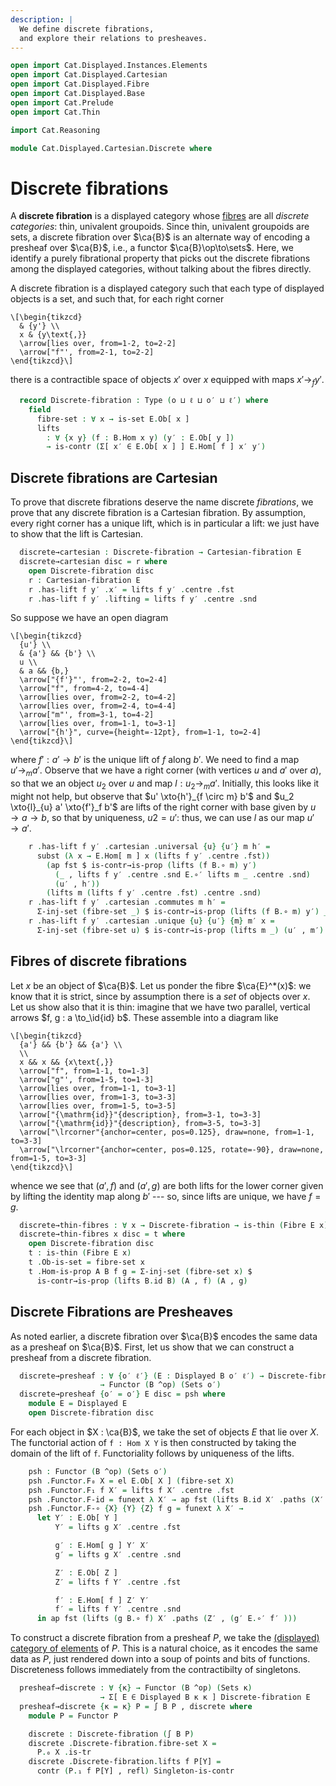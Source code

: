 ```yaml
---
description: |
  We define discrete fibrations,
  and explore their relations to presheaves.
---
```

```agda
open import Cat.Displayed.Instances.Elements
open import Cat.Displayed.Cartesian
open import Cat.Displayed.Fibre
open import Cat.Displayed.Base
open import Cat.Prelude
open import Cat.Thin

import Cat.Reasoning

module Cat.Displayed.Cartesian.Discrete where
```

<!--
```agda
open Cartesian-fibration
open Cartesian-lift
open Cartesian
open is-thin
```
-->

# Discrete fibrations

A **discrete fibration** is a displayed category whose [fibres] are all
_discrete categories_: thin, univalent groupoids. Since thin, univalent
groupoids are sets, a discrete fibration over $\ca{B}$ is an alternate
way of encoding a presheaf over $\ca{B}$, i.e., a functor
$\ca{B}\op\to\sets$. Here, we identify a purely fibrational property
that picks out the discrete fibrations among the displayed categories,
without talking about the fibres directly.

[fibres]: Cat.Displayed.Fibre.html

A discrete fibration is a displayed category such that each type of
displayed objects is a set, and such that, for each right corner

~~~{.quiver}
\[\begin{tikzcd}
  & {y'} \\
  x & {y\text{,}}
  \arrow[lies over, from=1-2, to=2-2]
  \arrow["f"', from=2-1, to=2-2]
\end{tikzcd}\]
~~~

there is a contractible space of objects $x'$ over $x$ equipped with
maps $x' \to_f y'$.

<!--

```agda
module _ {o ℓ o′ ℓ′} {B : Precategory o ℓ} (E : Displayed B o′ ℓ′) where
  private
    module B = Cat.Reasoning B
    module E = Displayed E
```

-->

```agda
  record Discrete-fibration : Type (o ⊔ ℓ ⊔ o′ ⊔ ℓ′) where
    field
      fibre-set : ∀ x → is-set E.Ob[ x ]
      lifts
        : ∀ {x y} (f : B.Hom x y) (y′ : E.Ob[ y ])
        → is-contr (Σ[ x′ ∈ E.Ob[ x ] ] E.Hom[ f ] x′ y′)
```

## Discrete fibrations are Cartesian

To prove that discrete fibrations deserve the name discrete
_fibrations_, we prove that any discrete fibration is a Cartesian
fibration. By assumption, every right corner has a unique lift, which is
in particular a lift: we just have to show that the lift is Cartesian.

```agda
  discrete→cartesian : Discrete-fibration → Cartesian-fibration E
  discrete→cartesian disc = r where
    open Discrete-fibration disc
    r : Cartesian-fibration E
    r .has-lift f y′ .x′ = lifts f y′ .centre .fst
    r .has-lift f y′ .lifting = lifts f y′ .centre .snd
```

So suppose we have an open diagram

~~~{.quiver .tall-2}
\[\begin{tikzcd}
  {u'} \\
  & {a'} && {b'} \\
  u \\
  & a && {b,}
  \arrow["{f'}"', from=2-2, to=2-4]
  \arrow["f", from=4-2, to=4-4]
  \arrow[lies over, from=2-2, to=4-2]
  \arrow[lies over, from=2-4, to=4-4]
  \arrow["m"', from=3-1, to=4-2]
  \arrow[lies over, from=1-1, to=3-1]
  \arrow["{h'}", curve={height=-12pt}, from=1-1, to=2-4]
\end{tikzcd}\]
~~~

where $f' : a' \to b'$ is the unique lift of $f$ along $b'$. We need to
find a map $u' \to_m a'$. Observe that we have a right corner (with
vertices $u$ and $a'$ over $a$), so that we an object $u_2$ over $u$ and
map $l : u_2 \to_m a'$. Initially, this looks like it might not help,
but observe that $u' \xto{h'}_{f \circ m} b'$ and $u_2 \xto{l}_{u} a'
\xto{f'}_f b'$ are lifts of the right corner with base given by $u \to a
\to b$, so that by uniqueness, $u2 = u'$: thus, we can use $l$ as our
map $u' \to a'$.

```agda
    r .has-lift f y′ .cartesian .universal {u} {u′} m h′ =
      subst (λ x → E.Hom[ m ] x (lifts f y′ .centre .fst))
        (ap fst $ is-contr→is-prop (lifts (f B.∘ m) y′)
          (_ , lifts f y′ .centre .snd E.∘′ lifts m _ .centre .snd)
          (u′ , h′))
        (lifts m (lifts f y′ .centre .fst) .centre .snd)
    r .has-lift f y′ .cartesian .commutes m h′ =
      Σ-inj-set (fibre-set _) $ is-contr→is-prop (lifts (f B.∘ m) y′) _ _
    r .has-lift f y′ .cartesian .unique {u} {u′} {m} m′ x =
      Σ-inj-set (fibre-set u) $ is-contr→is-prop (lifts m _) (u′ , m′) (u′ , _)
```

## Fibres of discrete fibrations

Let $x$ be an object of $\ca{B}$. Let us ponder the fibre $\ca{E}^*(x)$:
we know that it is strict, since by assumption there is a _set_ of
objects over $x$. Let us show also that it is thin: imagine that we have
two parallel, vertical arrows $f, g : a \to_\id{id} b$. These assemble
into a diagram like

~~~{.quiver}
\[\begin{tikzcd}
  {a'} && {b'} && {a'} \\
  \\
  x && x && {x\text{,}}
  \arrow["f", from=1-1, to=1-3]
  \arrow["g"', from=1-5, to=1-3]
  \arrow[lies over, from=1-1, to=3-1]
  \arrow[lies over, from=1-3, to=3-3]
  \arrow[lies over, from=1-5, to=3-5]
  \arrow["{\mathrm{id}}"{description}, from=3-1, to=3-3]
  \arrow["{\mathrm{id}}"{description}, from=3-5, to=3-3]
  \arrow["\lrcorner"{anchor=center, pos=0.125}, draw=none, from=1-1, to=3-3]
  \arrow["\lrcorner"{anchor=center, pos=0.125, rotate=-90}, draw=none, from=1-5, to=3-3]
\end{tikzcd}\]
~~~

whence we see that $(a', f)$ and $(a', g)$ are both lifts for the lower
corner given by lifting the identity map along $b'$ --- so, since lifts
are unique, we have $f = g$.

```agda
  discrete→thin-fibres : ∀ x → Discrete-fibration → is-thin (Fibre E x)
  discrete→thin-fibres x disc = t where
    open Discrete-fibration disc
    t : is-thin (Fibre E x)
    t .Ob-is-set = fibre-set x
    t .Hom-is-prop A B f g = Σ-inj-set (fibre-set x) $
      is-contr→is-prop (lifts B.id B) (A , f) (A , g)
```

## Discrete Fibrations are Presheaves

As noted earlier, a discrete fibration over $\ca{B}$ encodes the same
data as a presheaf on $\ca{B}$. First, let us show that we can construct
a presheaf from a discrete fibration.

<!--
```agda
module _ {o ℓ} (B : Precategory o ℓ)  where
  private
    module B = Precategory B
```
-->

```agda
  discrete→presheaf : ∀ {o′ ℓ′} (E : Displayed B o′ ℓ′) → Discrete-fibration E
                    → Functor (B ^op) (Sets o′)
  discrete→presheaf {o′ = o′} E disc = psh where
    module E = Displayed E
    open Discrete-fibration disc
```

For each object in $X : \ca{B}$, we take the set of objects $E$ that
lie over $X$. The functorial action of `f : Hom X Y` is then constructed
by taking the domain of the lift of `f`. Functoriality follows by
uniqueness of the lifts.

```agda
    psh : Functor (B ^op) (Sets o′)
    psh .Functor.F₀ X = el E.Ob[ X ] (fibre-set X)
    psh .Functor.F₁ f X′ = lifts f X′ .centre .fst
    psh .Functor.F-id = funext λ X′ → ap fst (lifts B.id X′ .paths (X′ , E.id′))
    psh .Functor.F-∘ {X} {Y} {Z} f g = funext λ X′ →
      let Y′ : E.Ob[ Y ]
          Y′ = lifts g X′ .centre .fst

          g′ : E.Hom[ g ] Y′ X′
          g′ = lifts g X′ .centre .snd

          Z′ : E.Ob[ Z ]
          Z′ = lifts f Y′ .centre .fst

          f′ : E.Hom[ f ] Z′ Y′
          f′ = lifts f Y′ .centre .snd
      in ap fst (lifts (g B.∘ f) X′ .paths (Z′ , (g′ E.∘′ f′ )))
```

To construct a discrete fibration from a presheaf $P$, we take the
[(displayed) category of elements] of $P$. This is a natural choice,
as it encodes the same data as $P$, just rendered down into a soup
of points and bits of functions. Discreteness follows immediately
from the contractibilty of singletons.

[(displayed) category of elements]: Cat.Displayed.Instances.Elements.html

```agda
  presheaf→discrete : ∀ {κ} → Functor (B ^op) (Sets κ)
                    → Σ[ E ∈ Displayed B κ κ ] Discrete-fibration E
  presheaf→discrete {κ = κ} P = ∫ B P , discrete where
    module P = Functor P

    discrete : Discrete-fibration (∫ B P)
    discrete .Discrete-fibration.fibre-set X =
      P.₀ X .is-tr
    discrete .Discrete-fibration.lifts f P[Y] =
      contr (P.₁ f P[Y] , refl) Singleton-is-contr
```
